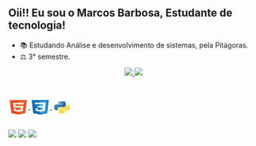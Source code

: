 ## Oii!! Eu sou o Marcos Barbosa, Estudante de tecnologia!

-  📚 Estudando Análise e desenvolvimento de sistemas, pela Pitágoras.
-  ⚖ 3° semestre.

<div align="center">
  <a href="https://github.com/MarcossBarbosa">
  <img height="160em" src="https://github-readme-stats.vercel.app/api?username=MarcossBarbosa&show_icons=true&theme=dark&include_all_commits=true&count_private=true"/>     <img height="160em" src="https://github-readme-stats.vercel.app/api/top-langs/?username=MarcossBarbosa&layout=compact&langs_count=7&theme=dark"/>
</div>
<div style="display: inline_block"><br>

  ##
  
  <div>
    <img align="center" alt="HTML" height="30" width="40" src="https://raw.githubusercontent.com/devicons/devicon/master/icons/html5/html5-original.svg">
    <img align="center" alt="CSS" height="30" width="40" src="https://raw.githubusercontent.com/devicons/devicon/master/icons/css3/css3-original.svg">
    <img align="center" alt="Python" height="30" width="40" src="https://raw.githubusercontent.com/devicons/devicon/master/icons/python/python-original.svg">
  </div>
  
  ##
  
  <div>
<a href="mailto:marcosviinicius211@gmail.com"><img src="https://img.shields.io/badge/Gmail-D14836?style=for-the-badge&logo=gmail&logoColor=dark" target="_blank"></a>   <ahref="https://www.instagram.com/_ms.viniciuss/" target="_blank"><img src="https://img.shields.io/badge/-Instagram-%23E4405F?style=for-the-            badge&logo=instagram&logoColor=dark" target="_blank"></a>
<a href="https://www.linkedin.com/in/marcos-vinicius-b51516203/" target="_blank"><img src="https://img.shields.io/badge/-LinkedIn-%230077B5?style=for-the-    badge&logo=linkedin&logoColor=white" target="_blank"></a> 
  </div>
 
